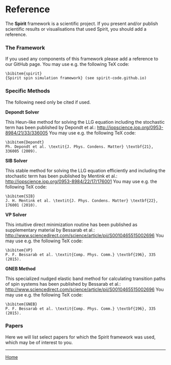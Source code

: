 # Reference

The **Spirit** framework is a scientific project.
If you present and/or publish scientific results or
visualisations that used Spirit, you should add a reference.


### The Framework

If you used any components of this framework please add a
reference to our GitHub page.
You may use e.g. the following TeX code:
    
    \bibitem{spirit}
    {Spirit spin simulation framework} (see spirit-code.github.io)


### Specific Methods

The following need only be cited if used.

**Depondt Solver**

This Heun-like method for solving the LLG equation including the
stochastic term has been published by Depondt et al.: 
http://iopscience.iop.org/0953-8984/21/33/336005
You may use e.g. the following TeX code:

    \bibitem{Depondt}
    Ph. Depondt et al. \textit{J. Phys. Condens. Matter} \textbf{21}, 336005 (2009).

**SIB Solver**

This stable method for solving the LLG equation efficiently and
including the stochastic term has been published by Mentink et al.: 
http://iopscience.iop.org/0953-8984/22/17/176001
You may use e.g. the following TeX code:

    \bibitem{SIB}
    J. H. Mentink et al. \textit{J. Phys. Condens. Matter} \textbf{22}, 176001 (2010).

**VP Solver**

This intuitive direct minimization routine has been published as
supplementary material by Bessarab et al.: 
http://www.sciencedirect.com/science/article/pii/S0010465515002696
You may use e.g. the following TeX code:

    \bibitem{VP}
    P. F. Bessarab et al. \textit{Comp. Phys. Comm.} \textbf{196}, 335 (2015).

**GNEB Method**

This specialized nudged elastic band method for calculating transition
paths of spin systems has been published by Bessarab et al.:
http://www.sciencedirect.com/science/article/pii/S0010465515002696
You may use e.g. the following TeX code:

    \bibitem{GNEB}
    P. F. Bessarab et al. \textit{Comp. Phys. Comm.} \textbf{196}, 335 (2015).


### Papers

Here we will list select papers for which the Spirit framework was
used, which may be of interest to you.



---

[Home](Readme.md)